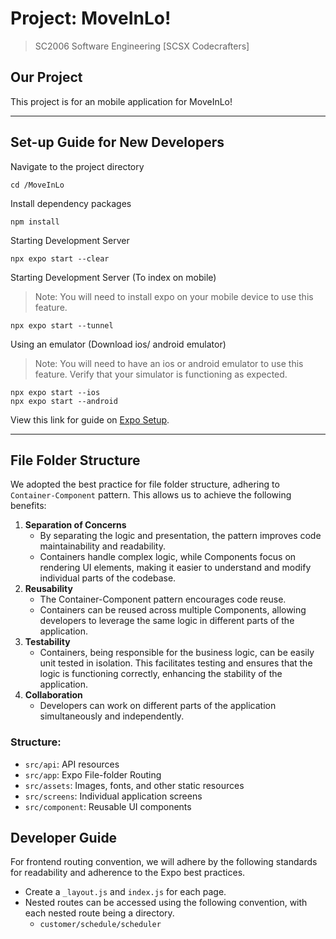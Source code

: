 # Project: MoveInLo!
> SC2006 Software Engineering [SCSX Codecrafters]

## Our Project
This project is for an mobile application for MoveInLo! 

<hr>

## Set-up Guide for New Developers

Navigate to the project directory
```
cd /MoveInLo
```

Install dependency packages
```
npm install
```

Starting Development Server
```
npx expo start --clear
```

Starting Development Server (To index on mobile)
> Note: You will need to install expo on your mobile device to use this feature.
```
npx expo start --tunnel
```
Using an emulator (Download ios/ android emulator)
> Note: You will need to have an ios or android emulator to use this feature. Verify that your simulator is functioning as expected.
```
npx expo start --ios
npx expo start --android
```

View this link for guide on [Expo Setup](https://docs.expo.dev/workflow/ios-simulator/#expo-cli-is-printing-an-error-message-about-xcrun-what-do-i-do).

<hr>

## File Folder Structure
We adopted the best practice for file folder structure, adhering to `Container-Component` pattern. 
This allows us to achieve the following benefits: 
1. **Separation of Concerns**
   - By separating the logic and presentation, the pattern improves code maintainability and readability.
   - Containers handle complex logic, while Components focus on rendering UI elements, making it easier to understand and modify individual parts of the codebase.
2. **Reusability**
   - The Container-Component pattern encourages code reuse. 
   - Containers can be reused across multiple Components, allowing developers to leverage the same logic in different parts of the application.
3. **Testability**
   - Containers, being responsible for the business logic, can be easily unit tested in isolation. This facilitates testing and ensures that the logic is functioning correctly, enhancing the stability of the application.
4. **Collaboration**
   - Developers can work on different parts of the application simultaneously and independently.

### Structure:
- `src/api`: API resources
- `src/app`: Expo File-folder Routing  
- `src/assets`: Images, fonts, and other static resources 
- `src/screens`: Individual application screens 
- `src/component`: Reusable UI components

## Developer Guide
For frontend routing convention, we will adhere by the following standards for readability 
and adherence to the Expo best practices.
- Create a `_layout.js` and `index.js` for each page.
- Nested routes can be accessed using the following convention, with each nested route being a directory.
  - `customer/schedule/scheduler`
